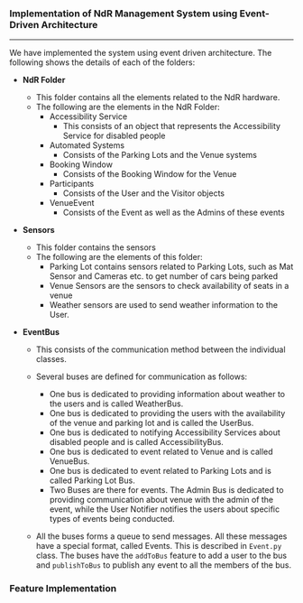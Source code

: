 ### Implementation of NdR Management System using Event-Driven Architecture 
----
We have implemented the system using event driven architecture. The following shows the details of each of the folders:

- **NdR Folder**
    - This folder contains all the elements related to the NdR hardware. 
    - The following are the elements in the NdR Folder:
        - Accessibility Service 
            - This consists of an object that represents the Accessibility Service for disabled people 
        - Automated Systems
            - Consists of the Parking Lots and the Venue systems 
        - Booking Window
            - Consists of the Booking Window for the Venue 
        - Participants 
            - Consists of the User and the Visitor objects 
        - VenueEvent 
            - Consists of the Event as well as the Admins of these events

- **Sensors** 
    - This folder contains the sensors 
    - The following are the elements of this folder:
        - Parking Lot contains sensors related to Parking Lots, such as Mat Sensor and Cameras etc. to get number of cars being parked 
        - Venue Sensors are the sensors to check availability of seats in a venue 
        - Weather sensors are used to send weather information to the User. 
    
- **EventBus** 
    - This consists of the communication method between the individual classes. 
    - Several buses are defined for communication as follows:
        - One bus is dedicated to providing information about weather to the users and is called WeatherBus.
        - One bus is dedicated to providing the users with the availability of the venue and parking lot and is called the UserBus. 
        - One bus is dedicated to notifying Accessibility Services about disabled people and is called AccessibilityBus. 
        - One bus is dedicated to event related to Venue and is called VenueBus. 
        - One bus is dedicated to event related to Parking Lots and is called Parking Lot Bus. 
        - Two Buses are there for events. The Admin Bus is dedicated to providing communication about venue with the admin of the event, while the User Notifier notifies the users about specific types of events being conducted. 

    - All the buses forms a queue to send messages. All these messages have a special format, called Events. This is described in `Event.py` class. The buses have the `addToBus` feature to add a user to the bus and `publishToBus` to publish any event to all the members of the bus. 


### Feature Implementation
